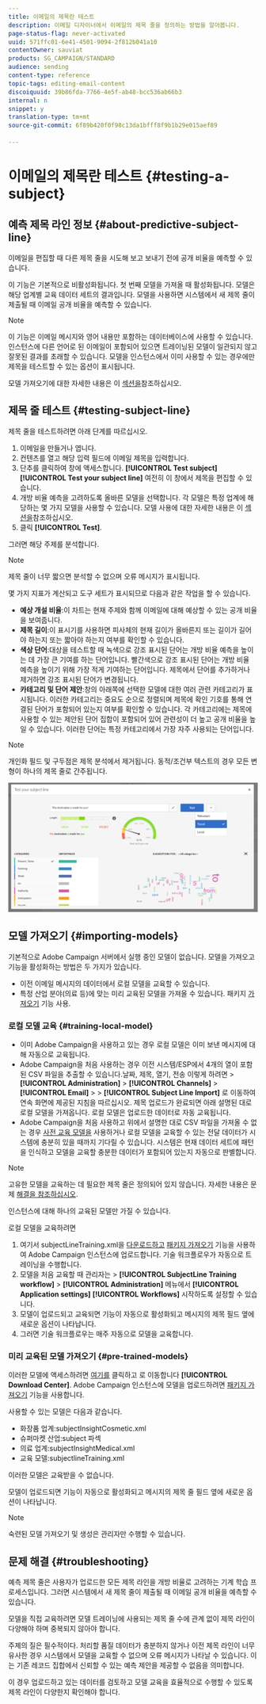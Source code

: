 ```yaml
---
title: 이메일의 제목란 테스트
description: 이메일 디자이너에서 이메일의 제목 줄을 정의하는 방법을 알아봅니다.
page-status-flag: never-activated
uuid: 571ffc01-6e41-4501-9094-2f812b041a10
contentOwner: sauviat
products: SG_CAMPAIGN/STANDARD
audience: sending
content-type: reference
topic-tags: editing-email-content
discoiquuid: 39b86fda-7766-4e5f-ab48-bcc536ab66b3
internal: n
snippet: y
translation-type: tm+mt
source-git-commit: 6f89b420f0f98c13da1bfff8f9b1b29e015aef89

---
```


# 이메일의 제목란 테스트 {#testing-a-subject}


## 예측 제목 라인 정보 {#about-predictive-subject-line}

이메일을 편집할 때 다른 제목 줄을 시도해 보고 보내기 전에 공개 비율을 예측할 수 있습니다.

이 기능은 기본적으로 비활성화됩니다. 첫 번째 모델을 가져올 때 활성화됩니다. 모델은 해당 업계별 교육 데이터 세트의 결과입니다. 모델을 사용하면 시스템에서 새 제목 줄이 제출될 때 이메일 공개 비율을 예측할 수 있습니다.

>[!NOTE]
>
>이 기능은 이메일 메시지와 영어 내용만 포함하는 데이터베이스에 사용할 수 있습니다. 인스턴스에 다른 언어로 된 이메일이 포함되어 있으면 트레이닝된 모델이 일관되지 않고 잘못된 결과를 초래할 수 있습니다. 모델을 인스턴스에서 이미 사용할 수 있는 경우에만 제목을 테스트할 수 있는 옵션이 표시됩니다.

모델 가져오기에 대한 자세한 내용은 이 [섹션을](#importing-models)참조하십시오.

## 제목 줄 테스트 {#testing-subject-line}

제목 줄을 테스트하려면 아래 단계를 따르십시오.

1. 이메일을 만들거나 엽니다.
1. 컨텐츠를 열고 해당 입력 필드에 이메일 제목을 입력합니다.
1. 단추를 클릭하여 창에 액세스합니다. **[!UICONTROL Test subject]** **[!UICONTROL Test your subject line]** 여전히 이 창에서 제목을 편집할 수 있습니다.
1. 개방 비율 예측을 고려하도록 올바른 모델을 선택합니다. 각 모델은 특정 업계에 해당하는 몇 가지 모델을 사용할 수 있습니다. 모델 사용에 대한 자세한 내용은 이 [섹션을](#importing-models)참조하십시오.
1. 클릭 **[!UICONTROL Test]**.

그러면 해당 주제를 분석합니다.

>[!NOTE]
>
>제목 줄이 너무 짧으면 분석할 수 없으며 오류 메시지가 표시됩니다.

몇 가지 지표가 계산되고 도구 세트가 표시되므로 다음과 같은 작업을 할 수 있습니다.

* **예상 개설 비율**:이 차트는 현재 주제와 함께 이메일에 대해 예상할 수 있는 공개 비율을 보여줍니다.
* **제목 길이**:이 표시기를 사용하면 피사체의 현재 길이가 올바른지 또는 길이가 길어야 하는지 또는 짧아야 하는지 여부를 확인할 수 있습니다.
* **색상 단어**:대상을 테스트할 때 녹색으로 강조 표시된 단어는 개방 비율 예측을 높이는 데 가장 큰 기여를 하는 단어입니다. 빨간색으로 강조 표시된 단어는 개방 비율 예측을 높이기 위해 가장 적게 기여하는 단어입니다. 제목에서 단어를 추가하거나 제거하면 강조 표시된 단어가 변경됩니다.
* **카테고리 및 단어 제안**:창의 아래쪽에 선택한 모델에 대한 여러 관련 카테고리가 표시됩니다. 이러한 카테고리는 중요도 순으로 정렬되며 제목에 확인 기호를 통해 연결된 단어가 포함되어 있는지 여부를 확인할 수 있습니다. 각 카테고리에는 제목에 사용할 수 있는 제안된 단어 집합이 포함되어 있어 관련성이 더 높고 공개 비율을 높일 수 있습니다. 이러한 단어는 특정 카테고리에서 가장 자주 사용되는 단어입니다.

>[!NOTE]
>
>개인화 필드 및 구두점은 제목 분석에서 제거됩니다. 동적/조건부 텍스트의 경우 모든 변형이 하나의 제목 줄로 간주됩니다.

![](assets/predictive_subject_line_example.png)

## 모델 가져오기 {#importing-models}

기본적으로 Adobe Campaign 서버에서 실행 중인 모델이 없습니다. 모델을 가져오고 기능을 활성화하는 방법은 두 가지가 있습니다.

* 이전 이메일 메시지의 데이터에서 로컬 모델을 교육할 수 있습니다.
* 특정 산업 분야(의료 등)에 맞는 미리 교육된 모델을 가져올 수 있습니다. 패키지 [가져오기](../../automating/using/managing-packages.md) 기능 사용.

### 로컬 모델 교육 {#training-local-model}

* 이미 Adobe Campaign을 사용하고 있는 경우 로컬 모델은 이미 보낸 메시지에 대해 자동으로 교육됩니다.
* Adobe Campaign을 처음 사용하는 경우 이전 시스템/ESP에서 4개의 열이 포함된 CSV 파일을 추출할 수 있습니다.날짜, 제목, 열기, 전송 이렇게 하려면 > **[!UICONTROL Administration]** > **[!UICONTROL Channels]** > **[!UICONTROL Email]** > > **[!UICONTROL Subject Line Import]** 로 이동하여 연속 화면에 제공된 지침을 따르십시오. 제목 업로드가 완료되면 아래 설명된 대로 로컬 모델을 가져옵니다. 로컬 모델은 업로드한 데이터로 자동 교육됩니다.
* Adobe Campaign을 처음 사용하고 위에서 설명한 대로 CSV 파일을 가져올 수 없는 경우 [사전 교육 모델을](#pre-trained-models) 사용하거나 로컬 모델을 교육할 수 있는 전달 데이터가 시스템에 충분히 있을 때까지 기다릴 수 있습니다. 시스템은 현재 데이터 세트에 패턴을 인식하고 모델을 교육할 충분한 데이터가 포함되어 있는지 자동으로 판별합니다.

>[!NOTE]
>
>고유한 모델을 교육하는 데 필요한 제목 줄은 정의되어 있지 않습니다. 자세한 내용은 문제 [해결을 참조하십시오](#troubleshooting).
>
>인스턴스에 대해 하나의 교육된 모델만 가질 수 있습니다.

로컬 모델을 교육하려면
1. 여기서 subjectLineTraining.xml을 [다운로드하고](https://support.neolane.net/webApp/downloadCenter?__userConfig=psaDownloadCenter) [패키지 가져오기](../../automating/using/managing-packages.md) 기능을 사용하여 Adobe Campaign 인스턴스에 업로드합니다. 기술 워크플로우가 자동으로 트레이닝을 수행합니다.
1. 모델을 처음 교육할 때 관리자는 > **[!UICONTROL SubjectLine Training workflow]** > **[!UICONTROL Administration]** 메뉴에서 **[!UICONTROL Application settings]** **[!UICONTROL Workflows]** 시작하도록 설정할 수 있습니다.
1. 모델이 업로드되고 교육되면 기능이 자동으로 활성화되고 메시지의 제목 필드 옆에 새로운 옵션이 나타납니다.
1. 그러면 기술 워크플로우는 매주 자동으로 모델을 교육합니다.

### 미리 교육된 모델 가져오기 {#pre-trained-models}

이러한 모델에 액세스하려면 [여기를](https://support.neolane.net/webApp/extranetLogin) 클릭하고 로 이동합니다 **[!UICONTROL Download Center]**. Adobe Campaign 인스턴스에 모델을 업로드하려면 [패키지 가져오기](../../automating/using/managing-packages.md) 기능을 사용합니다.

사용할 수 있는 모델은 다음과 같습니다.

* 화장품 업계:subjectInsightCosmetic.xml
* 슈퍼마켓 산업:subject 파섹
* 의료 업계:subjectInsightMedical.xml
* 교육 모델:subjectlineTraining.xml

이러한 모델은 교육받을 수 없습니다.

모델이 업로드되면 기능이 자동으로 활성화되고 메시지의 제목 줄 필드 옆에 새로운 옵션이 나타납니다.

>[!NOTE]
>
>숙련된 모델 가져오기 및 생성은 관리자만 수행할 수 있습니다.

## 문제 해결 {#troubleshooting}

예측 제목 줄은 사용자가 업로드한 모든 제목 라인을 개방 비율로 고려하는 기계 학습 프로세스입니다. 그러면 시스템에서 새 제목 줄이 제출될 때 이메일 공개 비율을 예측할 수 있습니다.

모델을 직접 교육하려면 모델 트레이닝에 사용되는 제목 줄 수에 관계 없이 제목 라인이 다양해야 하며 중복되지 않아야 합니다.

주제의 질은 필수적이다. 처리할 품질 데이터가 충분하지 않거나 이전 제목 라인이 너무 유사한 경우 시스템에서 모델을 교육할 수 없으며 오류 메시지가 나타날 수 있습니다. 이는 기존 레코드 집합에서 신뢰할 수 있는 예측 제안을 제공할 수 없음을 의미합니다.

이 경우 업로드하고 있는 데이터를 검토하고 모델 교육을 효율적으로 수행할 수 있도록 제목 라인이 다양한지 확인해야 합니다.

<!--Some clients have reported this issue: I have had the subject line training workflow running for about a year now.  It has trained on 883 records and I am still seeing the message "The existing dataset is not enough to generate a model."  I do get an error in the workflow every time it runs "XML-110009 Unable to find the element 'runwf' of path '/' (document with schema 'serverConf')".

For this, campaign takes the subject line as training data and tries to come up with significant enough model to predict open rate with 95% confidence.

The 400 subject line number is mention with at least and is only indicative, model generation will also depend on quality of these lines.

It may happen that even 10k subject lines don't lead to model generation if they are too similar.

It means that it can be case that you don't have enough subject lines to generate the model and it is giving this error.

If you are getting an error/warning message, it means that your existing set of records is not enough for the predictive subject module to give a high confidence suggestion.

Adobe recommends reviewing the data you are uploading as the similarity of the subject lines might be the issue.-->
